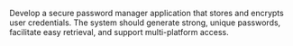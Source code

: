 Develop a secure password manager application that stores and encrypts user credentials. The system should generate strong, unique passwords, facilitate easy retrieval, and support multi-platform access.
